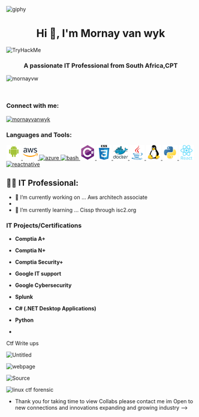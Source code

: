 ![giphy](https://github.com/Mornayvw/Mornayvw/assets/150259756/af1ecb4c-9b68-49df-a1b1-a5dfd99b829a)
<h1>  <h1/>
<h1 align="center">Hi 👋, I'm Mornay van wyk</h1>
  
 <p align="left"> <img src="https://tryhackme-badges.s3.amazonaws.com/1113Cyb3Ry8H4T.png" alt="TryHackMe">
<h3 align="center">A passionate IT Professional from South Africa,CPT</h3>

<p align="left"> <img src="https://komarev.com/ghpvc/?username=mornayvw&label=Profile%20views&color=0e75b6&style=flat" alt="mornayvw" /> </p>

<p align="left"> <a href="https://twitter.com/" target="blank"><img src="https://img.shields.io/twitter/follow/?logo=twitter&style=for-the-badge" alt="" /></a> </p>

<h3 align="left">Connect with me:</h3>

<a href="https://linkedin.com/in/mornayvanwyk" target="blank"><img align="center" src="https://raw.githubusercontent.com/rahuldkjain/github-profile-readme-generator/master/src/images/icons/Social/linked-in-alt.svg" alt="mornayvanwyk" height="30" width="40" /></a>
</p>

<h3 align="left">Languages and Tools:</h3>
<p align="left"> <a href="https://developer.android.com" target="_blank" rel="noreferrer"> <img src="https://raw.githubusercontent.com/devicons/devicon/master/icons/android/android-original-wordmark.svg" alt="android" width="40" height="40"/> </a> <a href="https://aws.amazon.com" target="_blank" rel="noreferrer"> <img src="https://raw.githubusercontent.com/devicons/devicon/master/icons/amazonwebservices/amazonwebservices-original-wordmark.svg" alt="aws" width="40" height="40"/> </a> <a href="https://azure.microsoft.com/en-in/" target="_blank" rel="noreferrer"> <img src="https://www.vectorlogo.zone/logos/microsoft_azure/microsoft_azure-icon.svg" alt="azure" width="40" height="40"/> </a> <a href="https://www.gnu.org/software/bash/" target="_blank" rel="noreferrer"> <img src="https://www.vectorlogo.zone/logos/gnu_bash/gnu_bash-icon.svg" alt="bash" width="40" height="40"/> </a> <a href="https://www.w3schools.com/cs/" target="_blank" rel="noreferrer"> <img src="https://raw.githubusercontent.com/devicons/devicon/master/icons/csharp/csharp-original.svg" alt="csharp" width="40" height="40"/> </a> <a href="https://www.w3schools.com/css/" target="_blank" rel="noreferrer"> <img src="https://raw.githubusercontent.com/devicons/devicon/master/icons/css3/css3-original-wordmark.svg" alt="css3" width="40" height="40"/> </a> <a href="https://www.docker.com/" target="_blank" rel="noreferrer"> <img src="https://raw.githubusercontent.com/devicons/devicon/master/icons/docker/docker-original-wordmark.svg" alt="docker" width="40" height="40"/> </a> <a href="https://www.java.com" target="_blank" rel="noreferrer"> <img src="https://raw.githubusercontent.com/devicons/devicon/master/icons/java/java-original.svg" alt="java" width="40" height="40"/> </a> <a href="https://www.linux.org/" target="_blank" rel="noreferrer"> <img src="https://raw.githubusercontent.com/devicons/devicon/master/icons/linux/linux-original.svg" alt="linux" width="40" height="40"/> </a> <a href="https://www.python.org" target="_blank" rel="noreferrer"> <img src="https://raw.githubusercontent.com/devicons/devicon/master/icons/python/python-original.svg" alt="python" width="40" height="40"/> </a> <a href="https://reactjs.org/" target="_blank" rel="noreferrer"> <img src="https://raw.githubusercontent.com/devicons/devicon/master/icons/react/react-original-wordmark.svg" alt="react" width="40" height="40"/> </a> <a href="https://reactnative.dev/" target="_blank" rel="noreferrer"> <img src="https://reactnative.dev/img/header_logo.svg" alt="reactnative" width="40" height="40"/> </a> </p>

                              
<h2>👨‍💻 IT Professional:</h2>

- 🔭 I’m currently working on ... Aws architech associate
- 
- 🌱 I’m currently learning ... Cissp through isc2.org

<h3> IT Projects/Certifications</h3>

- <b> Comptia A+ </b>
- <b> Comptia N+ </b>
- <b> Comptia Security+ </b>

-  <b> Google IT support</b>
-  <b> Google Cybersecurity</b>

-  <b>Splunk</b>

-  <b>C# (.NET Desktop Applications)</b>

-  <b>Python</b>
  - 
Ctf Write ups

![Untitled](https://github.com/Mornayvw/Mornayvw/assets/150259756/926e795b-90cf-4563-ac3f-10a9c0c8e025)

![webpage](https://github.com/Mornayvw/Mornayvw/assets/150259756/5dabe443-c689-4628-9f20-41d1a01f5af9)

![Source](https://github.com/Mornayvw/Mornayvw/assets/150259756/8e5da2ed-356d-43cf-82e0-e0c22743bbd9)

![linux ctf forensic](https://github.com/Mornayvw/Mornayvw/assets/150259756/2881e4d0-a8b5-48e2-8a7f-cdf6b38238fa)
- Thank you for taking time to view
 Collabs please contact me im Open to new connections and innovations expanding and growing industry 
-->
